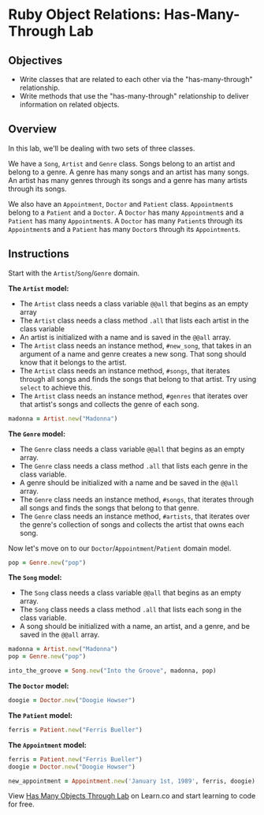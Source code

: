 # Ruby Object Relations: Has-Many-Through Lab

## Objectives

- Write classes that are related to each other via the "has-many-through"
  relationship.
- Write methods that use the "has-many-through" relationship to deliver
  information on related objects.

## Overview

In this lab, we'll be dealing with two sets of three classes.

We have a `Song`, `Artist` and `Genre` class. Songs belong to an artist and
belong to a genre. A genre has many songs and an artist has many songs. An
artist has many genres through its songs and a genre has many artists through
its songs.

We also have an `Appointment`, `Doctor` and `Patient` class. `Appointment`s
belong to a `Patient` and a `Doctor`. A `Doctor` has many `Appointment`s and a
`Patient` has many `Appointment`s. A `Doctor` has many `Patient`s through its
`Appointment`s and a `Patient` has many `Doctor`s through its `Appointment`s.

## Instructions

Start with the `Artist`/`Song`/`Genre` domain.

**The `Artist` model:**

- The `Artist` class needs a class variable `@@all` that begins as an empty array
- The `Artist` class needs a class method `.all` that lists each artist in the
  class variable
- An artist is initialized with a name and is saved in the `@@all` array.
- The `Artist` class needs an instance method, `#new_song`, that takes in an
  argument of a name and genre creates a new song. That song should know that it
  belongs to the artist.
- The `Artist` class needs an instance method, `#songs`, that iterates through all
  songs and finds the songs that belong to that artist. Try using `select` to
  achieve this.
- The `Artist` class needs an instance method, `#genres` that iterates over that
  artist's songs and collects the genre of each song.

```ruby
madonna = Artist.new("Madonna")
```

**The `Genre` model:**

- The `Genre` class needs a class variable `@@all` that begins as an empty array.
- The `Genre` class needs a class method `.all` that lists each genre in the class
  variable.
- A genre should be initialized with a name and be saved in the `@@all` array.
- The `Genre` class needs an instance method, `#songs`, that iterates through all
  songs and finds the songs that belong to that genre.
- The `Genre` class needs an instance method, `#artists`, that iterates over the
  genre's collection of songs and collects the artist that owns each song.

Now let's move on to our `Doctor`/`Appointment`/`Patient` domain model.

```ruby
pop = Genre.new("pop")
```

**The `Song` model:**

- The `Song` class needs a class variable `@@all` that begins as an empty array.
- The `Song` class needs a class method `.all` that lists each song in the class
  variable.
- A song should be initialized with a name, an artist, and a genre, and be saved
  in the `@@all` array.

```ruby
madonna = Artist.new("Madonna")
pop = Genre.new("pop")

into_the_groove = Song.new("Into the Groove", madonna, pop)
```

**The `Doctor` model:**

<!-- - The `Doctor` class needs a class variable `@@all` that begins as an empty array. -->
<!-- - The `Doctor` class needs a class method `.all` that lists each doctor in the class variable. -->

<!-- - A doctor should be initialized with a name and be saved in the `@@all` array. -->

<!-- - The `Doctor` class needs an instance method, `#new_appointment`, that takes in a -->
  <!-- an instance of the `Patient` class and a date, and creates a new `Appointment`. That -->
  <!-- `Appointment` should know that it belongs to the doctor -->

<!-- - The `Doctor` class needs an instance method, `#appointments`, that iterates -->
  <!-- through all `Appointment`s and finds those belonging to this doctor. -->

<!-- - The `Doctor` class needs an instance method, `#patients`, that iterates over
  that doctor's `Appointment`s and collects the patient that belongs to each
  `Appointment`s. -->

```ruby
doogie = Doctor.new("Doogie Howser")
```

**The `Patient` model:**

<!-- - The `Patient` class needs a class variable `@@all` that begins as an empty array. -->

<!-- - The `Patient` class needs a class method `.all` that lists each patient in the class variable. -->

<!-- - A patient is instantiated with a name and be saved in the `@@all` array. -->
<!-- - The `Patient` class needs an instance method, `#new_appointment`, that takes in an argument of a doctor and a date and creates a new `Appointment`. The -->
  <!-- `Appointment` should know that it belongs to the patient. -->
<!-- - The `Patient` class needs an instance method, `#appointments`, that iterates
  through the `Appointment`s array and returns `Appointment`s that belong to the
  patient.
- The `Patient` class needs an instance method, `#doctors`, that iterates over
  that patient's `Appointment`s and collects the doctor that belongs to each
  `Appointment`. -->

```ruby
ferris = Patient.new("Ferris Bueller")
```

**The `Appointment` model:**

<!-- - The `Appointment` class needs a class variable `@@all` that begins as an empty array. -->
<!-- - The `Appointment` class needs a class method `.all` that lists each `Appointment` in the class variable. -->
<!-- - An `Appointment` should be initialized with a date (as a string, like `"Monday, August 1st"`), a patient, and a doctor. The `Appointment` should be saved in the `@@all` array. -->

```ruby
ferris = Patient.new("Ferris Bueller")
doogie = Doctor.new("Doogie Howser")

new_appointment = Appointment.new('January 1st, 1989', ferris, doogie)
```

<p class='util--hide'>View <a href='https://learn.co/lessons/ruby-objects-has-many-through-lab'>Has Many Objects Through Lab</a> on Learn.co and start learning to code for free.</p>
